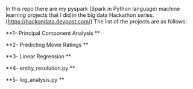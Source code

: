 In this repo there are my pyspark (Spark in Python language) machine learning projects that I did in the big data Hackathon series. (https://hackondata.devpost.com/)
The list of the projects are as follows:

**1- Principal Component Analysis **

**2- Predicting Movie Ratings **

**3- Linear Regression **

**4- entity_resolution.py **

**5-  log_analysis.py **


